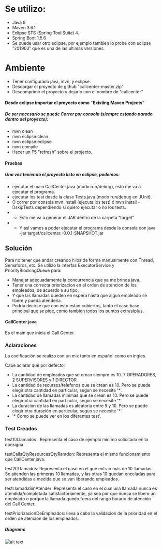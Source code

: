 # Se utilizo:
* Java 8
* Maven 3.6.1
* Eclipse STS (Spring Tool Suite) 4.
* Spring Boot 1.5.6
* Se puede usar otro eclipse, por ejemplo tambien lo probe con eclipse "201903" que es una de las ultimas versiones.

# Ambiente
* Tener configurado java, mvn, y eclipse.
* Descargar el proyecto de github "callcenter-master.zip"
* Descomprimir el proyecto y dejarlo con el nombre de "callcenter"

#### Desde eclipse importar el proyecto como "Existing Maven Projects"
##### De ser necesario se puede Correr por consola (siempre estando parado dentro del proyecto):
* mvn clean
* mvn eclipse:clean
* mvn eclipse:eclipse
* mvn compile
* Hacer un F5 "refresh" sobre el projecto.

#### Pruebas
##### Una vez teniendo el proyecto listo en eclipse, podemos:
* ejecutar el main CallCenter.java (modo run/debug), esto me va a ejecutar el programa.
* ejecutar los test desde la clase Tests.java (modo run/debug en JUnit).
* O correr por consola mvn install (ejecuta los test) ó mvn install -DskipTests dependiendo si quiero ejecutar o no los tests.
* * Esto me va a generar el JAR dentro de la carpeta "target"
* * Y asi vamos a poder ejecutar el programa desde la consola con java -jar target/callcenter.-0.0.1-SNAPSHOT.jar


## Solución

Para no tener que andar creando hilos de forma manualmente con Thread, Semaforos, etc. 
Se utilizo la interfaz ExecutorService y PriorityBlockingQueue para:
* Manejar adecuadamente la concurrencia que ya me brinda java.
* Tener una correcta priorizacion en el orden de atencion de los empleados, de acuerdo a su tipo.
* Y que las llamadas queden en espera hasta que algun empleado se libere y pueda atenderla.
* Podria decirse que con esto estan cubiertos, tanto el caso base principal que se pide, como tambien todos los puntos extras/plus.

#### CallCenter.java

Es el main que inicia el Call Center.

### Aclaraciones
La codificación se realizo con un mix tanto en español como en ingles.

Cabe aclarar que por defecto:
* La cantidad de empleados que se crean siempre es 10. 7 OPERADORES, 2 SUPERVISORES y 1 DIRECTOR.
* La cantidad de recursos/telefonos que se crean es 10. Pero se puede elegir otra cantidad en particular, segun se necesite '*'.
* La cantidad de llamadas minimas que se crean es 10. Pero se puede elegir otra cantidad en particular, segun se necesite '*'.
* La duracion de las llamadas es aleatoria entre 5 y 10. Pero se puede elegir otra duración en particular, segun se necesite '*'.
* '* Como se puede ver en los diferentes test'.

### Test Creados

test10Llamados : Representa el caso de ejemplo minimo solicitado en la consigna.

testCallsQtyResourcesQtyRamdon: Representa el mismo funcionamiento que CallCenter.java.

test20Llamados: Representa el caso en el que entran más de 10 llamadas.
Se atienden las primeras 10 llamadas, y las otras 10 quedan encoladas para ser atendidas a medida que se van liberando empleados.

testLlamadaSinAtender: Representa el caso en el cual una llamada nunca es atendida/completada satisfactoriamente, ya sea por que nunca se libero un empleado o porque la llamada quedo fuera del rango horario de atención del Call Center.

testPriorizacionDeEmpleados: lleva a cabo la validacion de la prioridad en el orden de atencion de los empleados.


##### Diagrama

![alt text](https://github.com/marcelomr7/callcenter/raw/master/src/main/resources/Class.png)
